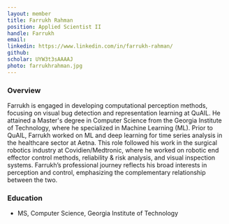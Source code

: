 ```yaml
---
layout: member
title: Farrukh Rahman
position: Applied Scientist II
handle: Farrukh
email: 
linkedin: https://www.linkedin.com/in/farrukh-rahman/
github:
scholar: UYW3t3sAAAAJ
photo: farrukhrahman.jpg
---
```


### Overview
Farrukh is engaged in developing computational perception methods, focusing on visual bug detection and representation learning at QuAIL. He attained a Master's degree in Computer Science from the Georgia Institute of Technology, where he specialized in Machine Learning (ML). Prior to QuAIL, Farrukh worked on ML and deep learning for time series analysis in the healthcare sector at Aetna. This role followed his work in the surgical robotics industry at Covidien/Medtronic, where he worked on robotic end effector control methods, reliability & risk analysis, and visual inspection systems. Farrukh’s professional journey reflects his broad interests in perception and control, emphasizing the complementary relationship between the two.
  

### Education
 - MS, Computer Science, Georgia Institute of Technology
